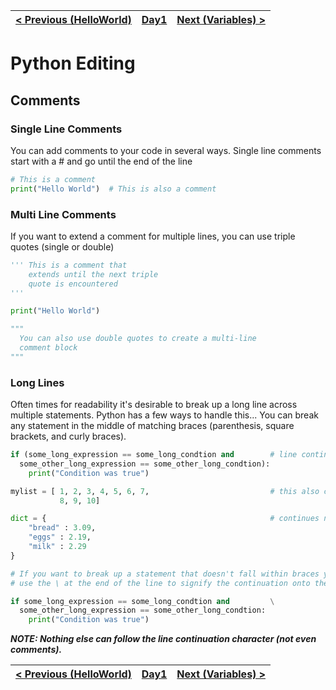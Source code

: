 |[< Previous (HelloWorld)](HelloWorld.md) | [Day1](../README.md)| [Next (Variables) > ](Variables.md) |
|----|----|----|
# Python Editing
## Comments

### Single Line Comments
You can add comments to your code in several ways.
Single line comments start with a # and go until the end of the line

```python
# This is a comment
print("Hello World")  # This is also a comment
```
### Multi Line Comments
If you want to extend a comment for multiple lines, you can use triple quotes (single or double)

```python
''' This is a comment that
    extends until the next triple
    quote is encountered
''' 

print("Hello World")

"""
  You can also use double quotes to create a multi-line
  comment block 
"""   
```

### Long Lines

Often times for readability it's desirable to break up a long line across multiple statements.
Python has a few ways to handle this...  You can break any statement in the middle of matching
braces (parenthesis, square brackets, and curly braces).

```python
if (some_long_expression == some_long_condtion and        # line continuation automatic
  some_other_long_expression == some_other_long_condtion):  
    print("Condition was true")

mylist = [ 1, 2, 3, 4, 5, 6, 7,                           # this also continues naturally
           8, 9, 10]

dict = {                                                  # continues naturally too
    "bread" : 3.09,
    "eggs" : 2.19,
    "milk" : 2.29
}

# If you want to break up a statement that doesn't fall within braces you can
# use the \ at the end of the line to signify the continuation onto the next line

if some_long_expression == some_long_condtion and         \
  some_other_long_expression == some_other_long_condtion: 
    print("Condition was true")
```

*__NOTE: Nothing else can follow the line continuation character (not even comments).__*



|[< Previous (HelloWorld)](HelloWorld.md) | [Day1](../README.md)| [Next (Variables) > ](Variables.md) |
|----|----|----|
